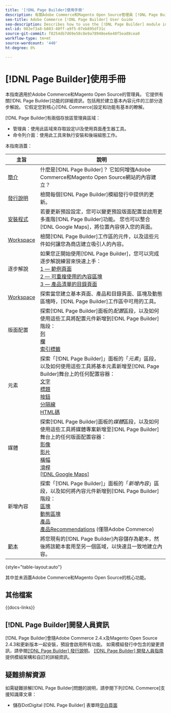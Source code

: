```yaml
---
title: '[!DNL Page Builder]使用手冊'
description: 有關Adobe Commerce和Magento Open Source管理員 [!DNL Page Builder] 的完整資訊。
seo-title: Adobe Commerce [!DNL Page Builder] User Guide
seo-description: Describes how to use the [!DNL Page Builder] module in Adobe Commerce or Magento Open Source.
exl-id: 983ef3a8-b803-40ff-a9f5-07eb895df31c
source-git-commit: f8254db7d69e58c8e9a78948ee6e40f5ea88cea0
workflow-type: tm+mt
source-wordcount: '440'
ht-degree: 0%

---
```


# [!DNL Page Builder]使用手冊

本指南適用於Adobe Commerce和Magento Open Source的管理員。 它提供有關[!DNL Page Builder]功能的詳細資訊，包括用於建立基本內容元件的三部分逐步解說。 它假定您對核心[!DNL Commerce]設定和功能有基本的瞭解。

[!DNL Page Builder]有兩個存放區管理員區域：

- 管理員：使用此區域來存取設定UI及使用頁面產生器工具。
- 命令列介面：使用此工具來執行安裝和後端組態工作。

本指南涵蓋：

| 主旨 | 說明 |
| ------- | ----------- |
| [簡介](introduction.md) | 什麼是[!DNL Page Builder]？ 它如何增強Adobe Commerce和Magento Open Source網站的內容建立？ |
| [發行說明](release-notes.md) | 檢閱每個[!DNL Page Builder]模組發行中提供的更新。 |
| [安裝程式](setup.md) | 若要更新預設設定，您可以變更預設版面配置並啟用更多進階[!DNL Page Builder]功能。 您也可以整合[!DNL Google Maps]，將位置內容併入您的頁面。 |
| [Workspace](workspace.md) | 檢閱[!DNL Page Builder]工作區的元件，以及這些元件如何讓您為商店建立吸引人的內容。 |
| 逐步解說 | 如果您正開始使用[!DNL Page Builder]，您可以完成逐步解說練習來快速上手：<br>[1 — 範例頁面](1-simple-page.md)<br>[2 — 可重複使用的內容區塊](2-blocks.md)<br>[3 — 產品清單的目錄頁面](3-catalog-content.md) |
| [Workspace](workspace.md) | 探索當您建立基本頁面、產品和目錄頁面、區塊及動態區塊時，[!DNL Page Builder]工作區中可用的工具。 |
| 版面配置 | 探索[!DNL Page Builder]面板的&#x200B;_配置_&#x200B;區段，以及如何使用這些工具將配置元件新增到[!DNL Page Builder]階段： <br>[列](row.md)<br>[欄](column.md)<br>[索引標籤](tabs.md) |
| 元素 | 探索「[!DNL Page Builder]」面板的「_元素_」區段，以及如何使用這些工具將基本元素新增至[!DNL Page Builder]舞台上的任何配置容器： <br>[文字](text.md)<br>[標題](heading.md)<br>[按鈕](buttons.md)<br>[分隔線](divider.md)<br>[HTML碼](html-code.md) |
| 媒體 | 探索[!DNL Page Builder]面板的&#x200B;_媒體_&#x200B;區段，以及如何使用這些工具將媒體專案新增至[!DNL Page Builder]舞台上的任何版面配置容器： <br>[影像](image.md)<br>[影片](video.md)<br>[橫幅](banner.md)<br>[滑桿](slider.md)<br>[[!DNL Google Maps]](map.md) |
| 新增內容 | 探索「[!DNL Page Builder]」面板的「_新增內容_」區段，以及如何將內容元件新增到[!DNL Page Builder]階段： <br>[區塊](block.md)<br>[動態區塊](dynamic-block.md)<br>[產品](products.md)<br>[產品Recommendations](recommendations.md) (僅限Adobe Commerce) |
| [範本](templates.md) | 將您現有的[!DNL Page Builder]內容儲存為範本，然後將該範本套用至另一個區域，以快速且一致地建立內容。 |

{style="table-layout:auto"}

其中並未涵蓋Adobe Commerce和Magento Open Source的核心功能。

## 其他檔案

{{docs-links}}

## [!DNL Page Builder]開發人員資訊

[!DNL Page Builder]會隨Adobe Commerce 2.4.x及Magento Open Source 2.4.3和更新版本一起安裝，預設會啟用所有功能。 如需模組發行中包含的變更資訊，請參閱[[!DNL Page Builder] 發行說明](release-notes.md)。 [[!DNL Page Builder] 開發人員指南](https://developer.adobe.com/commerce/frontend-core/page-builder/)提供模組架構和自訂的詳細資訊。

## 疑難排解資源

如需疑難排解[!DNL Page Builder]問題的說明，請參閱下列[!DNL Commerce]支援知識庫文章：

- 儲存DotDigital [!DNL Page Builder] 表單時[空白頁面](https://experienceleague.adobe.com/docs/commerce-knowledge-base/kb/troubleshooting/miscellaneous/magento-2.4.1-empty-page-when-dotdigital-page-builder-form-saved.html)
